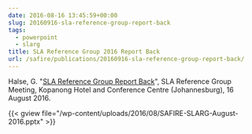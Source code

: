 ```yaml
--- 
date: 2016-08-16 13:45:59+00:00
slug: 20160916-sla-reference-group-report-back
tags: 
  - powerpoint
  - slarg
title: SLA Reference Group 2016 Report Back
url: /safire/publications/20160916-sla-reference-group-report-back/
---
```


Halse, G. "[SLA Reference Group Report Back](/wp-content/uploads/2016/08/SAFIRE-SLARG-August-2016.pptx)", SLA Reference Group Meeting, Kopanong Hotel and Conference Centre (Johannesburg), 16 August 2016.
<!-- more -->
{{< gview file="/wp-content/uploads/2016/08/SAFIRE-SLARG-August-2016.pptx" >}}
